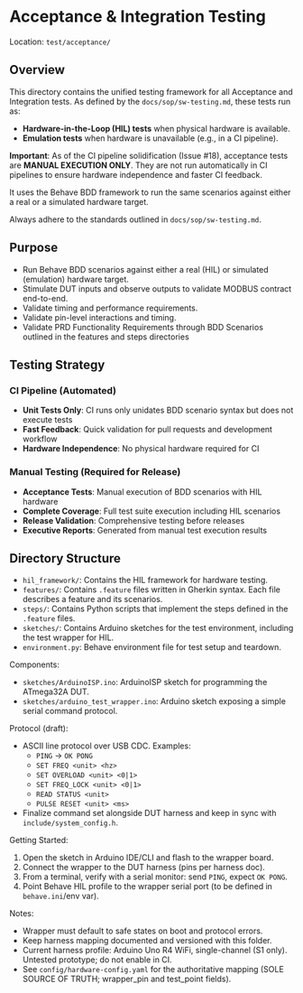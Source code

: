 # Acceptance & Integration Testing

Location: `test/acceptance/`

## Overview

This directory contains the unified testing framework for all Acceptance and Integration tests. As defined by the `docs/sop/sw-testing.md`, these tests run as:

- **Hardware-in-the-Loop (HIL) tests** when physical hardware is available.
- **Emulation tests** when hardware is unavailable (e.g., in a CI pipeline).

**Important**: As of the CI pipeline solidification (Issue #18), acceptance tests are **MANUAL EXECUTION ONLY**. They are not run automatically in CI pipelines to ensure hardware independence and faster CI feedback.

It uses the Behave BDD framework to run the same scenarios against either a real or a simulated hardware target.

Always adhere to the standards outlined in `docs/sop/sw-testing.md`.

## Purpose

- Run Behave BDD scenarios against either a real (HIL) or simulated (emulation) hardware target.
- Stimulate DUT inputs and observe outputs to validate MODBUS contract end-to-end.
- Validate timing and performance requirements.
- Validate pin-level interactions and timing.
- Validate PRD Functionality Requirements through BDD Scenarios outlined in the features and steps directories

## Testing Strategy

### CI Pipeline (Automated)
- **Unit Tests Only**: CI runs only unidates BDD scenario syntax but does not execute tests
- **Fast Feedback**: Quick validation for pull requests and development workflow
- **Hardware Independence**: No physical hardware required for CI

### Manual Testing (Required for Release)
- **Acceptance Tests**: Manual execution of BDD scenarios with HIL hardware
- **Complete Coverage**: Full test suite execution including HIL scenarios
- **Release Validation**: Comprehensive testing before releases
- **Executive Reports**: Generated from manual test execution results

## Directory Structure

- `hil_framework/`: Contains the HIL framework for hardware testing.
- `features/`: Contains `.feature` files written in Gherkin syntax. Each file describes a feature and its scenarios.
- `steps/`: Contains Python scripts that implement the steps defined in the `.feature` files.
- `sketches/`: Contains Arduino sketches for the test environment, including the test wrapper for HIL.
- `environment.py`: Behave environment file for test setup and teardown.

Components:

- `sketches/ArduinoISP.ino`: ArduinoISP sketch for programming the ATmega32A DUT.
- `sketches/arduino_test_wrapper.ino`: Arduino sketch exposing a simple serial command protocol.

Protocol (draft):

- ASCII line protocol over USB CDC. Examples:
  - `PING` -> `OK PONG`
  - `SET FREQ <unit> <hz>`
  - `SET OVERLOAD <unit> <0|1>`
  - `SET FREQ_LOCK <unit> <0|1>`
  - `READ STATUS <unit>`
  - `PULSE RESET <unit> <ms>`
- Finalize command set alongside DUT harness and keep in sync with `include/system_config.h`.

Getting Started:

1. Open the sketch in Arduino IDE/CLI and flash to the wrapper board.
2. Connect the wrapper to the DUT harness (pins per harness doc).
3. From a terminal, verify with a serial monitor: send `PING`, expect `OK PONG`.
4. Point Behave HIL profile to the wrapper serial port (to be defined in `behave.ini`/env var).

Notes:

- Wrapper must default to safe states on boot and protocol errors.
- Keep harness mapping documented and versioned with this folder.
- Current harness profile: Arduino Uno R4 WiFi, single-channel (S1 only). Untested prototype; do not enable in CI.
- See `config/hardware-config.yaml` for the authoritative mapping (SOLE SOURCE OF TRUTH; wrapper_pin and test_point fields).
